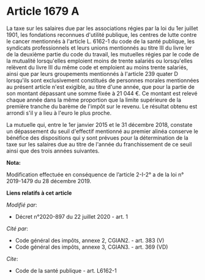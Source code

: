 # Article 1679 A

La taxe sur les salaires due par les associations régies par la loi du 1er juillet 1901, les fondations reconnues d'utilité
publique, les centres de lutte contre le cancer mentionnés à l'article L. 6162-1 du code de la santé publique, les syndicats
professionnels et leurs unions mentionnés au titre III du livre Ier de la deuxième partie du code du travail, les mutuelles
régies par le code de la mutualité lorsqu'elles emploient moins de trente salariés ou lorsqu'elles relèvent du livre III du
même code et emploient au moins trente salariés, ainsi que par leurs groupements mentionnés à l'article 239 quater D
lorsqu'ils sont exclusivement constitués de personnes morales mentionnées au présent article n'est exigible, au titre d'une
année, que pour la partie de son montant dépassant une somme fixée à 21 044 €. Ce montant est relevé chaque année dans la
même proportion que la limite supérieure de la première tranche du barème de l'impôt sur le revenu. Le résultat obtenu est
arrondi s'il y a lieu à l'euro le plus proche.

La mutuelle qui, entre le 1er janvier 2015 et le 31 décembre 2018, constate un dépassement du seuil d'effectif mentionné au
premier alinéa conserve le bénéfice des dispositions qui y sont prévues pour la détermination de la taxe sur les salaires due
au titre de l'année du franchissement de ce seuil ainsi que des trois années suivantes.

**Nota:**

Modification effectuée en conséquence de l’article 2-I-2° a de la loi n° 2019-1479 du 28 décembre 2019.

**Liens relatifs à cet article**

_Modifié par_:

  - Décret n°2020-897 du 22 juillet 2020 - art. 1

_Cité par_:

  - Code général des impôts, annexe 2, CGIAN2. - art. 383 (V)
  - Code général des impôts, annexe 3, CGIAN3. - art. 369 (VD)

_Cite_:

  - Code de la santé publique - art. L6162-1
